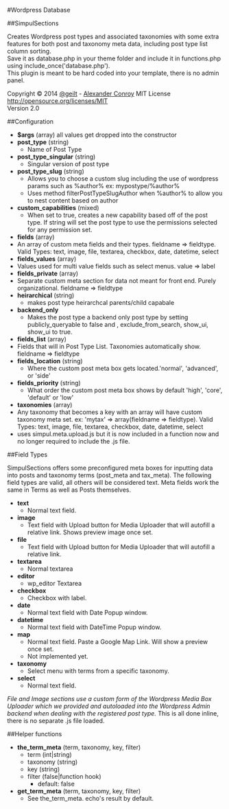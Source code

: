 #Wordpress Database

##SimpulSections

Creates Wordpress post types and associated taxonomies with some extra features for both post and taxonomy meta data, including post type list column sorting.  
Save it as database.php in your theme folder and include it in functions.php using include_once('database.php').  
This plugin is meant to be hard coded into your template, there is no admin panel. 

Copyright &copy; 2014 [@geilt](http://twitter.com/geilt) - [Alexander Conroy](http://gei.lt)
MIT License http://opensource.org/licenses/MIT  
Version 2.0  

##Configuration

* **$args** (array) all values get dropped into the constructor
* **post_type** (string)
  * Name of Post Type
* **post_type_singular** (string)
  * Singular version of post type
* **post_type_slug** (string)
  * Allows you to choose a custom slug including the use of wordpress params such as %author% ex: mypostype/%author%
  * Uses method filterPostTypeSlugAuthor when %author% to allow you to nest content based on author
* **custom_capabilities** (mixed)
  * When set to true, creates a new capability based off of the post type. If string will set the post type to use the permissions selected for any permission set.
*  **fields** (array)
  * An array of custom meta fields and their types. fieldname => fieldtype. Valid Types: text, image, file, textarea, checkbox, date, datetime, select
*  **fields_values** (array)
  * Values used for multi value fields such as select menus. value => label
*  **fields_private** (array)
  * Separate custom meta section for data not meant for front end. Purely organizational. fieldname => fieldtype
* **heirarchical** (string)
  * makes post type heirarchcal parents/child capabale 
* **backend_only**
  * Makes the post type a backend only post type by setting publicly_queryable to false and ,  exclude_from_search, show_ui, show_ui to true.
*  **fields_list** (array)
  * Fields that will in Post Type List. Taxonomies automatically show. fieldname => fieldtype
* **fields_location** (string)
  * Where the custom post meta box gets located.'normal', 'advanced', or 'side'
* **fields_priority** (string)
  * What order the custom post meta box shows by default 'high', 'core', 'default' or 'low'
*  **taxonomies** (array)
  * Any taxonomy that becomes a key with an array will have custom taxonomy meta set. ex: 'mytax' => array(fieldname => fieldtype). Valid Types: text, image, file, textarea, checkbox, date, datetime, select
  * uses simpul.meta.upload.js but it is now included in a function now and no longer required to include the .js file.

##Field Types

SimpulSections offers some preconfigured meta boxes for inputting data into posts and taxonomy terms (post_meta and tax_meta). The following field types are valid, all others will be considered text. Meta fields work the same in Terms as well as Posts themselves.

* **text**
  * Normal text field.
* **image**
  * Text field with Upload button for Media Uploader that will autofill a relative link. Shows preview image once set.
* **file**
  * Text field with Upload button for Media Uploader that will autofill a relative link.
* **textarea**
  * Normal textarea
* **editor**
  * wp_editor Textarea
* **checkbox**
  * Checkbox with label.
* **date**
  * Normal text field with Date Popup window.
* **datetime**
  * Normal text field with DateTime Popup window.
* **map**
  * Normal text field. Paste a Google Map Link. Will show a preview once set.
  * Not implemented yet.
* **taxonomy**
  * Select menu with terms from a specific taxonomy.
* **select**
  * Normal text field.

*File and Image sections use a custom form of the Wordpress Media Box Uploader which we provided and autoloaded into the Wordpress Admin backend when dealing with the registered post type.* This is all done inline, there is no separate .js file loaded.

##Helper functions

* **the_term_meta** (term, taxonomy, key, filter)
  * term (int|string)
  * taxonomy (string)
  * key (string)
  * filter (false|function hook)
    * default: false
* **get_term_meta** (term, taxonomy, key, filter)
  * See the_term_meta. echo's result by default.